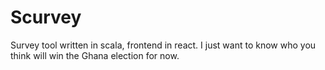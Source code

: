 # Scurvey

Survey tool written in scala, frontend in react.
I just want to know who you think will win the Ghana election for now.
